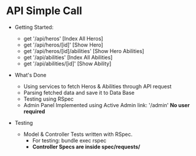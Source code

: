 # API Simple Call
- Getting Started:
    * get '/api/heros'                [Index All Heros]
    * get '/api/heros/[id]'           [Show Hero]
    * get '/api/heros/[id]/abilities' [Show Hero Abilities]
    * get '/api/abilities'            [Index All Abilities]
    * get '/api/abilities/[id]'       [Show Ability]

- What's Done
    * Using services to fetch Heros & Abilities through API request
    * Parsing fetched data and save it to Data Base
    * Testing using RSpec
    * Admin Panel Implemented using Active Admin link: '/admin' **No user required**


- Testing
    - Model & Controller Tests written with RSpec.
        - For testing: bundle exec rspec
        - **Controller Specs are inside spec/requests/**
